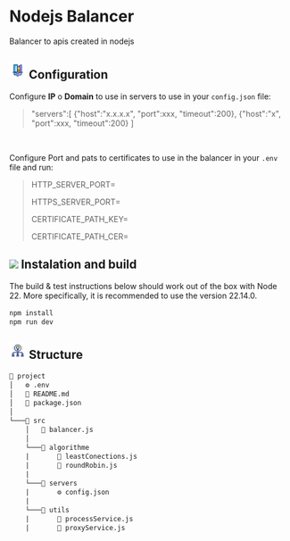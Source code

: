 # Nodejs Balancer
Balancer to apis created in nodejs

## <img src="https://raw.githubusercontent.com/PromtecInnovation/.github/refs/heads/main/profile/business-management.gif" width ="30"> Configuration
Configure <strong>IP</strong> o <strong>Domain</strong> to use in servers to use in your <code>config.json</code> file:
> "servers":[
>     {"host":"x.x.x.x", "port":xxx, "timeout":200},
>     {"host":"x", "port":xxx, "timeout":200}
> ]
<br>

Configure Port and pats to certificates to use in the balancer in your <code>.env</code> file and run:

> HTTP_SERVER_PORT=
> 
> HTTPS_SERVER_PORT=
> 
> CERTIFICATE_PATH_KEY=
> 
> CERTIFICATE_PATH_CER=


## <img src="https://media2.giphy.com/media/QssGEmpkyEOhBCb7e1/giphy.gif?cid=ecf05e47a0n3gi1bfqntqmob8g9aid1oyj2wr3ds3mg700bl&rid=giphy.gif" width ="25"> Instalation and build
The build & test instructions below should work out of the box with Node 22. More specifically, it is recommended to use the version 22.14.0.
```
npm install
npm run dev

```

## <img src="https://raw.githubusercontent.com/PromtecInnovation/.github/refs/heads/main/profile/coworking.gif" width ="30"> Structure
```
📂 project
│   ⚙️ .env
│   📄 README.md
│   📄 package.json
│
└───📂 src
    │   📄 balancer.js
    │
    └───📂 algorithme
    |       📄 leastConections.js
    |       📄 roundRobin.js
    |
    └───📂 servers
    |       ⚙️ config.json
    |       
    └───📂 utils
    |       📄 processService.js
    |       📄 proxyService.js

```